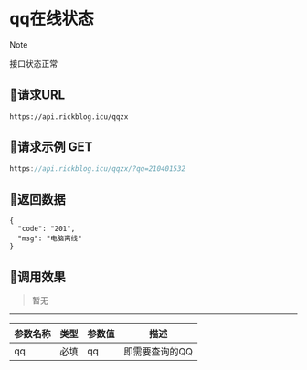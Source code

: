 <!-- article-title样式为居中 -->
<!-- no-number标记后该标题不会自动生成编号 -->

<h1 class="article-title no-number">qq在线状态</h1>

> [!note]
>
> 接口状态正常



## 🌄请求URL


```
https://api.rickblog.icu/qqzx

```



## 🌋请求示例 GET

```java
https://api.rickblog.icu/qqzx/?qq=210401532
```



## 🗻返回数据

```
{
  "code": "201",
  "msg": "电脑离线"
}
```



## 🌅调用效果



> 暂无


------

| 参数名称 | 类型 | 参数值 | 描述 |
| -------- | ---- | ------ | ---- |
| qq    | 必填 | qq  | 即需要查询的QQ |

